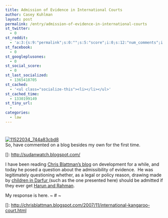 ```yaml
---
title: Admission of Evidence in International Courts
author: Casey Kuhlman
layout: post
permalink: /entry/admission-of-evidence-in-international-courts
st_twitter:
  - 0
st_reddit:
  - 'a:3:{s:9:"permalink";s:0:"";s:5:"score";i:0;s:12:"num_comments";i:0;}'
st_facebook:
  - 0
st_googleplusones:
  - 0
st_social_score:
  - 0
st_last_socialized:
  - 1365418705
st_cached:
  - '<ul class="socialize-this"><li></li></ul>'
st_cached_time:
  - 1330199149
st_tiny_url:
  - 
categories:
  - law
---
```

# 

[![11522034_744a83cbd8][2]][2]  
So, have commented on a blog besides my own for the first time.  

 []: http://sudanwatch.blogspot.com/

I have been reading [Chris Blattman’s blog][2] on development for a while, and today he posed a question about the admissibility of evidence.  He was legitimately questioning whether, as a legal or policy reason, drawing made by [children in Darfur ][3](such as the one presented here) should be admitted if they ever get [Harun and Rahman][4].  

 [2]: http://chrisblattman.blogspot.com/
 [3]: http://news.independent.co.uk/world/politics/article3121175.ece#2007-11-02T00:00:01-00:00
 [4]: http://www.icc-cpi.int/cases/Darfur.html

My response is here. 
~ # ~

 []: http://chrisblattman.blogspot.com/2007/11/international-kangaroo-court.html